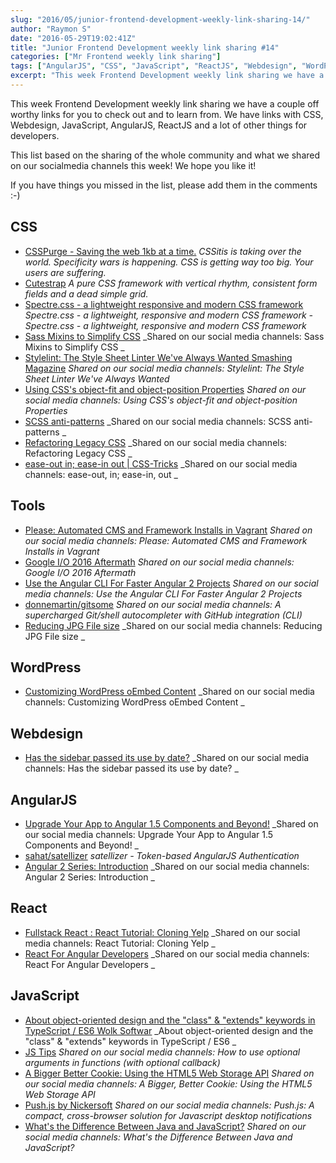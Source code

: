 ```yaml
---
slug: "2016/05/junior-frontend-development-weekly-link-sharing-14/"
author: "Raymon S"
date: "2016-05-29T19:02:41Z"
title: "Junior Frontend Development weekly link sharing #14"
categories: ["Mr Frontend weekly link sharing"]
tags: ["AngularJS", "CSS", "JavaScript", "ReactJS", "Webdesign", "WordPress"]
excerpt: "This week Frontend Development weekly link sharing we have a couple off worthy links for you to che..."
---
```


This week Frontend Development weekly link sharing we have a couple off worthy links for you to check out and to learn from. We have links with CSS, Webdesign, JavaScript, AngularJS, ReactJS and a lot of other things for developers.

This list based on the sharing of the whole community and what we shared on our socialmedia channels this week! We hope you like it!

If you have things you missed in the list, please add them in the comments :-)

## CSS

* [CSSPurge - Saving the web 1kb at a time.](http://www.csspurge.com "CSSPurge - Saving the web 1kb at a time.") _CSSitis is taking over the world. Specificity wars is happening. CSS is getting way too big. Your users are suffering._
* [Cutestrap](https://www.cutestrap.com "Cutestrap") _A pure CSS framework with vertical rhythm, consistent form fields and a dead simple grid._
* [Spectre.css - a lightweight responsive and modern CSS framework](http://buff.ly/1Rw1w3M "Spectre.css - a lightweight responsive and modern CSS framework") _Spectre.css - a lightweight, responsive and modern CSS framework - Spectre.css - a lightweight, responsive and modern CSS framework_
* [Sass Mixins to Simplify CSS](http://buff.ly/1UhlnbI "Sass Mixins to Simplify CSS") _Shared on our social media channels: Sass Mixins to Simplify CSS _
* [Stylelint: The Style Sheet Linter We've Always Wanted Smashing Magazine](http://buff.ly/1VlgKQc "Stylelint: The Style Sheet Linter We've Always Wanted Smashing Magazine") _Shared on our social media channels: Stylelint: The Style Sheet Linter We've Always Wanted_
* [Using CSS's object-fit and object-position Properties](http://buff.ly/22n4gZn "Using CSS's object-fit and object-position Properties") _Shared on our social media channels: Using CSS's object-fit and object-position Properties_
* [SCSS anti-patterns](http://buff.ly/22n3NXa "SCSS anti-patterns") _Shared on our social media channels: SCSS anti-patterns _
* [Refactoring Legacy CSS](http://buff.ly/1Rmp37q "Refactoring Legacy CSS") _Shared on our social media channels: Refactoring Legacy CSS _
* [ease-out in; ease-in out | CSS-Tricks](http://buff.ly/22jChtE "ease-out in; ease-in out | CSS-Tricks") _Shared on our social media channels: ease-out, in; ease-in, out _

## Tools

* [Please: Automated CMS and Framework Installs in Vagrant](http://buff.ly/1OZ7gso "Please: Automated CMS and Framework Installs in Vagrant") _Shared on our social media channels: Please: Automated CMS and Framework Installs in Vagrant_
* [Google I/O 2016 Aftermath](http://buff.ly/1OMuUDa "Google I/O 2016 Aftermath") _Shared on our social media channels: Google I/O 2016 Aftermath_
* [Use the Angular CLI For Faster Angular 2 Projects](http://buff.ly/1Xu0xs5 "Use the Angular CLI For Faster Angular 2 Projects") _Shared on our social media channels: Use the Angular CLI For Faster Angular 2 Projects_
* [donnemartin/gitsome](http://buff.ly/22n41NQ "donnemartin/gitsome") _Shared on our social media channels: A supercharged Git/shell autocompleter with GitHub integration (CLI)_
* [Reducing JPG File size](http://buff.ly/1s1tujk "Reducing JPG File size") _Shared on our social media channels: Reducing JPG File size _

## WordPress

* [Customizing WordPress oEmbed Content](http://buff.ly/25fiyQY "Customizing WordPress oEmbed Content") _Shared on our social media channels: Customizing WordPress oEmbed Content _

## Webdesign

* [Has the sidebar passed its use by date?](http://buff.ly/1Ttv8Gx "Has the sidebar passed its use by date?") _Shared on our social media channels: Has the sidebar passed its use by date? _

## AngularJS

* [Upgrade Your App to Angular 1.5 Components and Beyond!](http://buff.ly/22jBQiR "Upgrade Your App to Angular 1.5 Components and Beyond!") _Shared on our social media channels: Upgrade Your App to Angular 1.5 Components and Beyond! _
* [sahat/satellizer](https://github.com/sahat/satellizer "sahat/satellizer") _satellizer - Token-based AngularJS Authentication_
* [Angular 2 Series: Introduction](http://buff.ly/1sxooLA "Angular 2 Series: Introduction") _Shared on our social media channels: Angular 2 Series: Introduction _

## React

* [Fullstack React : React Tutorial: Cloning Yelp](http://buff.ly/1WQh3DA "Fullstack React : React Tutorial: Cloning Yelp") _Shared on our social media channels: React Tutorial: Cloning Yelp _
* [React For Angular Developers](http://buff.ly/1RmpyhQ "React For Angular Developers") _Shared on our social media channels: React For Angular Developers _

## JavaScript

* [About object-oriented design and the "class" & "extends" keywords in TypeScript / ES6 Wolk Softwar](http://buff.ly/1Rw1GbE "About object-oriented design and the ") _About object-oriented design and the "class" & "extends" keywords in TypeScript / ES6 _
* [JS Tips](http://buff.ly/1TttxAy "JS Tips") _Shared on our social media channels: How to use optional arguments in functions (with optional callback)_
* [A Bigger Better Cookie: Using the HTML5 Web Storage API](http://buff.ly/25haHlQ "A Bigger Better Cookie: Using the HTML5 Web Storage API") _Shared on our social media channels: A Bigger, Better Cookie: Using the HTML5 Web Storage API_
* [Push.js by Nickersoft](http://buff.ly/1Rgb0QE "Push.js by Nickersoft") _Shared on our social media channels: Push.js: A compact, cross-browser solution for Javascript desktop notifications_
* [What's the Difference Between Java and JavaScript?](http://buff.ly/1Tmsp1E "What's the Difference Between Java and JavaScript?") _Shared on our social media channels: What's the Difference Between Java and JavaScript?_
